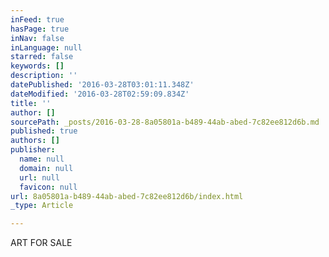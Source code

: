 ```yaml
---
inFeed: true
hasPage: true
inNav: false
inLanguage: null
starred: false
keywords: []
description: ''
datePublished: '2016-03-28T03:01:11.348Z'
dateModified: '2016-03-28T02:59:09.834Z'
title: ''
author: []
sourcePath: _posts/2016-03-28-8a05801a-b489-44ab-abed-7c82ee812d6b.md
published: true
authors: []
publisher:
  name: null
  domain: null
  url: null
  favicon: null
url: 8a05801a-b489-44ab-abed-7c82ee812d6b/index.html
_type: Article

---
```

ART FOR SALE